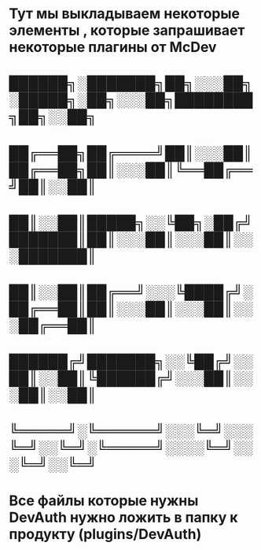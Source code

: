 # Тут мы выкладываем некоторые элементы , которые запрашивает некоторые плагины от McDev

#                          ██████╗░███████╗██╗░░░██╗░█████╗░██╗░░░██╗████████╗██╗░░██╗
#                          ██╔══██╗██╔════╝██║░░░██║██╔══██╗██║░░░██║╚══██╔══╝██║░░██║
#                          ██║░░██║█████╗░░╚██╗░██╔╝███████║██║░░░██║░░░██║░░░███████║
#                          ██║░░██║██╔══╝░░░╚████╔╝░██╔══██║██║░░░██║░░░██║░░░██╔══██║
#                          ██████╔╝███████╗░░╚██╔╝░░██║░░██║╚██████╔╝░░░██║░░░██║░░██║
#                          ╚═════╝░╚══════╝░░░╚═╝░░░╚═╝░░╚═╝░╚═════╝░░░░╚═╝░░░╚═╝░░╚═╝
# Все файлы которые нужны DevAuth нужно ложить в папку к продукту (plugins/DevAuth)
